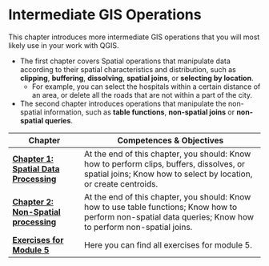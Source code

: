 # Intermediate GIS Operations

This chapter introduces more intermediate GIS operations that you will most likely use in your work with QGIS. 

- The first chapter covers Spatial operations that manipulate data according to their spatial characteristics and distribution, such as __clipping__, __buffering__, __dissolving__, __spatial joins__, or __selecting by location__.
    - For example, you can select the hospitals within a certain distance of an area, or delete all the roads that are not within a part of the city. 
- The second chapter introduces operations that manipulate the non-spatial information, such as __table functions__, __non-spatial joins__ or __non-spatial queries__.

<!--ADD examples-->

| __Chapter__ | __Competences & Objectives__ | 
| ----------- | ---------------------------- |
| __[Chapter 1: Spatial Data Processing](/content/Module_5/en_qgis_spatial_tools.md)__ | At the end of this chapter, you should: Know how to perform clips, buffers, dissolves, or spatial joins; Know how to select by location, or create centroids. |
| __[Chapter 2: Non-Spatial processing](/content/Module_5/en_qgis_non_spatial_tools.md)__ | At the end of this chapter, you should: Know how to use table functions; Know how to perform non-spatial data queries; Know how to perform non-spatial joins. |
| __[Exercises for Module 5](/content/Module_5/en_qgis_module_5_exercises.md)__ | Here you can find all exercises for module 5. |
